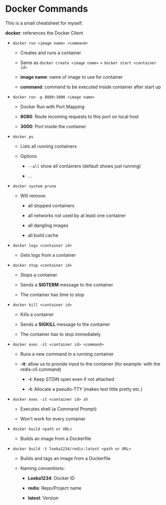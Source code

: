 # Docker Commands

This is a small cheatsheet for myself.

**docker**: references the Docker Client

- `docker run <image name> <command>`
  
  - Creates and runs a container
  
  - Same as `docker create <image name>` + `docker start <container id>`
  
  - **image name**: name of image to use for container
  
  - **command**: command to be executed inside container after start up

- `docker run -p 8080:3000 <image name>`
  
  - Docker Run with Port Mapping
  
  - **8080**: Route incoming requests to this port on local host
  
  - **3000**: Port inside the container

- `docker ps`
  
  - Lists all running containers
  
  - Options
    
    - `--all` show all containers (default shows just running)
    
    - ...

- `docker system prune`
  
  - Will remove:
    
    - all stopped containers
    
    - all networks not used by at least one container
    
    - all dangling images
    
    - all build cache

- `docker logs <container id>`
  
  - Gets logs from a container

- `docker stop <container id>`
  
  - Stops a container
  
  - Sends a **SIGTERM** message to the container
  
  - The container has time to stop

- `docker kill <container id>`
  
  - Kills a container
  
  - Sends a **SIGKILL** message to the container
  
  - The container has to stop immediately

- `docker exec -it <container id> <command>`
  
  - Runs a new command in a running container
  
  - **-it**: allow us to provide input to the container (for example: with the redis-cli command)
    
    - **-i**: Keep STDIN open even if not attached
    
    - **-t**: Allocate a pseudo-TTY (makes text little pretty etc.)

- `docker exec -it <container id> sh`
  
  - Executes shell (a Command Prompt)
  
  - Won't work for every container

- `docker build <path or URL>`
  
  - Builds an image from a Dockerfile

- `docker build -t loeka1234/redis:latest <path or URL>`
  
  - Builds and tags an image from a Dockerfile
  
  - Naming conventions: 
    
    - **Loeka1234**: Docker ID
    
    - **redis**: Repo/Project name
    
    - **latest**: Version
